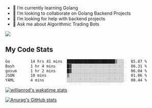 
- 🌱 I’m currently learning Golang
- 👯 I’m looking to collaborate on Golang Backend Projects
- 🤔 I’m looking for help with backend projects
- 💬 Ask me about Algorithmic Trading Bots

![](https://github-profile-trophy.vercel.app/?username=kevinbarrero)

## My Code Stats

<!--START_SECTION:waka-->

```txt
Go         14 hrs 41 mins  █████████████████████▒░░░   85.87 %
Bash       1 hr 4 mins     █▓░░░░░░░░░░░░░░░░░░░░░░░   06.31 %
gosum      1 hr 2 mins     █▓░░░░░░░░░░░░░░░░░░░░░░░   06.04 %
JSON       10 mins         ▒░░░░░░░░░░░░░░░░░░░░░░░░   01.06 %
YAML       4 mins          ░░░░░░░░░░░░░░░░░░░░░░░░░   00.44 %
```

<!--END_SECTION:waka-->

[![willianrod's wakatime stats](https://github-readme-stats.vercel.app/api/wakatime?username=holdandup&layout=compact&theme=react&custom_title=Wakatime%20All%20Time%20Stats&langs_count=8)](https://github.com/anuraghazra/github-readme-stats)

[![Anurag's GitHub stats](https://github-readme-stats.vercel.app/api?username=Kevinbarrero)](https://github.com/anuraghazra/github-readme-stats)




